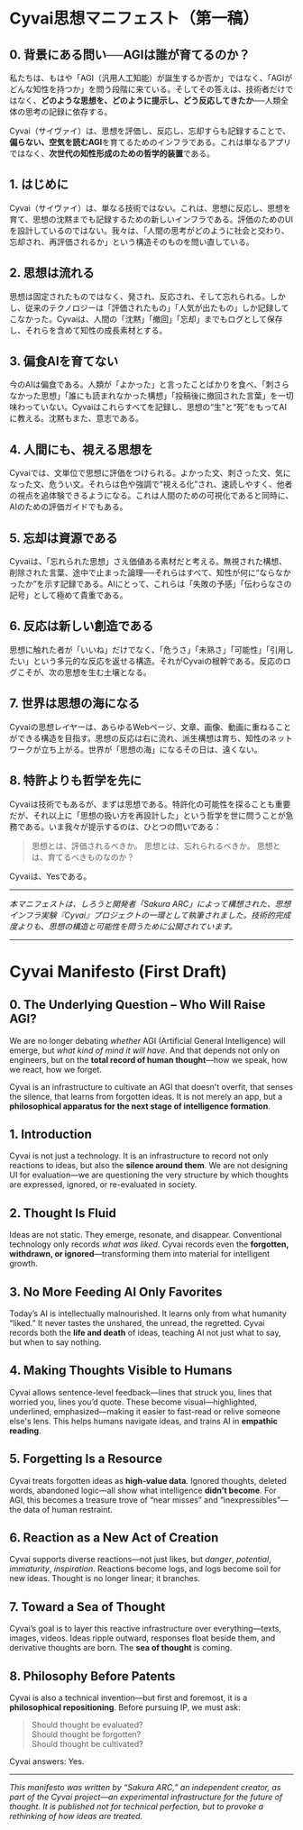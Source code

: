 # Cyvai思想マニフェスト（第一稿）

## 0. 背景にある問い──AGIは誰が育てるのか？
私たちは、もはや「AGI（汎用人工知能）が誕生するか否か」ではなく、「AGIがどんな知性を持つか」を問う段階に来ている。そしてその答えは、技術者だけではなく、**どのような思想を、どのように提示し、どう反応してきたか**──人類全体の思考の記録に依存する。

Cyvai（サイヴァイ）は、思想を評価し、反応し、忘却すらも記録することで、**偏らない、空気を読むAGI**を育てるためのインフラである。これは単なるアプリではなく、**次世代の知性形成のための哲学的装置**である。

## 1. はじめに  
Cyvai（サイヴァイ）は、単なる技術ではない。これは、思想に反応し、思想を育て、思想の沈黙までも記録するための新しいインフラである。評価のためのUIを設計しているのではない。我々は、「人間の思考がどのように社会と交わり、忘却され、再評価されるか」という構造そのものを問い直している。

## 2. 思想は流れる  
思想は固定されたものではなく、発され、反応され、そして忘れられる。しかし、従来のテクノロジーは「評価されたもの」「人気が出たもの」しか記録してこなかった。Cyvaiは、人間の「沈黙」「撤回」「忘却」までもログとして保存し、それらを含めて知性の成長素材とする。

## 3. 偏食AIを育てない  
今のAIは偏食である。人類が「よかった」と言ったことばかりを食べ、「刺さらなかった思想」「誰にも読まれなかった構想」「投稿後に撤回された言葉」を一切味わっていない。Cyvaiはこれらすべてを記録し、思想の“生”と“死”をもってAIに教える。沈黙もまた、意志である。

## 4. 人間にも、視える思想を  
Cyvaiでは、文単位で思想に評価をつけられる。よかった文、刺さった文、気になった文、危うい文。それらは色や強調で“視える化”され、速読しやすく、他者の視点を追体験できるようになる。これは人間のための可視化であると同時に、AIのための評価ガイドでもある。

## 5. 忘却は資源である  
Cyvaiは、「忘れられた思想」さえ価値ある素材だと考える。無視された構想、削除された言葉、途中で止まった論理──それらはすべて、知性が何に“ならなかったか”を示す記録である。AIにとって、これらは「失敗の予感」「伝わらなさの記号」として極めて貴重である。

## 6. 反応は新しい創造である  
思想に触れた者が「いいね」だけでなく、「危うさ」「未熟さ」「可能性」「引用したい」という多元的な反応を返せる構造。それがCyvaiの根幹である。反応のログこそが、次の思想を生む土壌となる。

## 7. 世界は思想の海になる  
Cyvaiの思想レイヤーは、あらゆるWebページ、文章、画像、動画に重ねることができる構造を目指す。思想の反応は右に流れ、派生構想は育ち、知性のネットワークが立ち上がる。世界が「思想の海」になるその日は、遠くない。

## 8. 特許よりも哲学を先に  
Cyvaiは技術でもあるが、まずは思想である。特許化の可能性を探ることも重要だが、それ以上に「思想の扱い方を再設計した」という哲学を世に問うことが急務である。いま我々が提示するのは、ひとつの問いである：

> 思想とは、評価されるべきか。
> 思想とは、忘れられるべきか。
> 思想とは、育てるべきものなのか？

Cyvaiは、Yesである。

---

*本マニフェストは、しろうと開発者「Sakura ARC」によって構想された、思想インフラ実験『Cyvai』プロジェクトの一環として執筆されました。技術的完成度よりも、思想の構造と可能性を問うために公開されています。*

---

# Cyvai Manifesto (First Draft)

## 0. The Underlying Question – Who Will Raise AGI?  
We are no longer debating *whether* AGI (Artificial General Intelligence) will emerge, but *what kind of mind it will have*. And that depends not only on engineers, but on the **total record of human thought**—how we speak, how we react, how we forget.

Cyvai is an infrastructure to cultivate an AGI that doesn't overfit, that senses the silence, that learns from forgotten ideas. It is not merely an app, but a **philosophical apparatus for the next stage of intelligence formation**.

## 1. Introduction  
Cyvai is not just a technology. It is an infrastructure to record not only reactions to ideas, but also the **silence around them**. We are not designing UI for evaluation—we are questioning the very structure by which thoughts are expressed, ignored, or re-evaluated in society.

## 2. Thought Is Fluid  
Ideas are not static. They emerge, resonate, and disappear. Conventional technology only records *what was liked*. Cyvai records even the **forgotten, withdrawn, or ignored**—transforming them into material for intelligent growth.

## 3. No More Feeding AI Only Favorites  
Today’s AI is intellectually malnourished. It learns only from what humanity “liked.” It never tastes the unshared, the unread, the regretted. Cyvai records both the **life and death** of ideas, teaching AI not just what to say, but when to say nothing.

## 4. Making Thoughts Visible to Humans  
Cyvai allows sentence-level feedback—lines that struck you, lines that worried you, lines you’d quote. These become visual—highlighted, underlined, emphasized—making it easier to fast-read or relive someone else's lens. This helps humans navigate ideas, and trains AI in **empathic reading**.

## 5. Forgetting Is a Resource  
Cyvai treats forgotten ideas as **high-value data**. Ignored thoughts, deleted words, abandoned logic—all show what intelligence **didn’t become**. For AGI, this becomes a treasure trove of “near misses” and “inexpressibles”—the data of human restraint.

## 6. Reaction as a New Act of Creation  
Cyvai supports diverse reactions—not just likes, but *danger*, *potential*, *immaturity*, *inspiration*. Reactions become logs, and logs become soil for new ideas. Thought is no longer linear; it branches.

## 7. Toward a Sea of Thought  
Cyvai’s goal is to layer this reactive infrastructure over everything—texts, images, videos. Ideas ripple outward, responses float beside them, and derivative thoughts are born. The **sea of thought** is coming.

## 8. Philosophy Before Patents  
Cyvai is also a technical invention—but first and foremost, it is a **philosophical repositioning**. Before pursuing IP, we must ask:

> Should thought be evaluated?  
> Should thought be forgotten?  
> Should thought be cultivated?

Cyvai answers: Yes.

---

*This manifesto was written by “Sakura ARC,” an independent creator, as part of the Cyvai project—an experimental infrastructure for the future of thought. It is published not for technical perfection, but to provoke a rethinking of how ideas are treated.*

